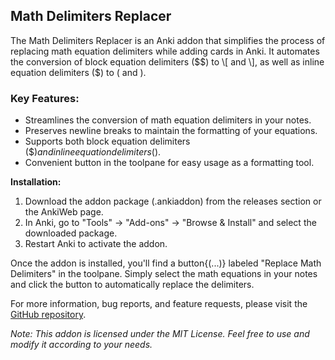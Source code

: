 ## Math Delimiters Replacer
The Math Delimiters Replacer is an Anki addon that simplifies the process of replacing math equation delimiters while adding cards in Anki. It automates the conversion of block equation delimiters ($$) to \[ and \], as well as inline equation delimiters ($) to \( and \).

### Key Features:
- Streamlines the conversion of math equation delimiters in your notes.
- Preserves newline breaks to maintain the formatting of your equations.
- Supports both block equation delimiters ($$) and inline equation delimiters ($).
- Convenient button in the toolpane for easy usage as a formatting tool.

**Installation:**
1. Download the addon package (.ankiaddon) from the releases section or the AnkiWeb page.
2. In Anki, go to "Tools" -> "Add-ons" -> "Browse & Install" and select the downloaded package.
3. Restart Anki to activate the addon.

Once the addon is installed, you'll find a button{\(...\)} labeled "Replace Math Delimiters" in the toolpane. Simply select the math equations in your notes and click the button to automatically replace the delimiters.

For more information, bug reports, and feature requests, please visit the [GitHub repository](https://github.com/achyutmorang/math-delimiters-replacer-addon).

*Note: This addon is licensed under the MIT License. Feel free to use and modify it according to your needs.*
